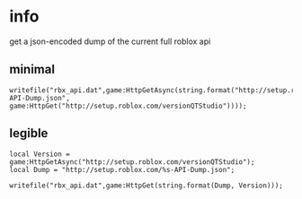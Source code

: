 # info
get a json-encoded dump of the current full roblox api

## minimal
```
writefile("rbx_api.dat",game:HttpGetAsync(string.format("http://setup.roblox.com/%s-API-Dump.json", game:HttpGet("http://setup.roblox.com/versionQTStudio"))));
```

## legible
```
local Version = game:HttpGetAsync("http://setup.roblox.com/versionQTStudio");
local Dump = "http://setup.roblox.com/%s-API-Dump.json";

writefile("rbx_api.dat",game:HttpGet(string.format(Dump, Version)));
```
